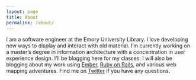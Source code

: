 ```yaml
---
layout: page
title: About
permalink: /about/
---
```


I am a software engineer at the Emory University Library. I love developing new ways to display and interact with old material. I’m currently working on a master’s degree in information architecture with a concentration in user experience design. I’ll be blogging here for my classes. I will also be blogging about my work using [Ember](http://emberjs.com/), [Ruby on Rails](http://rubyonrails.org/), and various web mapping adventures. Find me on [Twitter](https://twitter.com/jayvarner) if you have any questions.